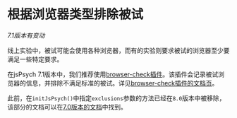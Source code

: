 # 根据浏览器类型排除被试
*7.1版本有变动*

线上实验中，被试可能会使用各种浏览器，而有的实验则要求被试的浏览器至少要满足一些特定要求。

在jsPsych 7.1版本中，我们推荐使用[browser-check插件](../plugins/browser-check.md)。该插件会记录被试浏览器的信息，并排除不满足标准的被试。详见[browser-check插件的文档页](../plugins/browser-check.md)。

此前，在`initJsPsych()`中指定`exclusions`参数的方法已经在`8.0`版本中被移除，该部分的文档可以在[7.0版本的文档](https://www.jspsych.org/7.0/overview/exclude-browser)中找到。
